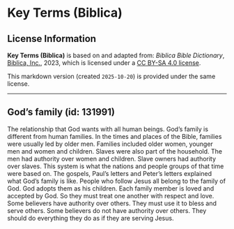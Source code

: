 # Key Terms (Biblica)

## License Information

**Key Terms (Biblica)** is based on and adapted from: _Biblica Bible Dictionary_, [Biblica, Inc.](https://www.biblica.com/), 2023, which is licensed under a [CC BY-SA 4.0 license](https://creativecommons.org/licenses/by-sa/4.0/legalcode.en).

This markdown version (created `2025-10-20`) is provided under the same license.



--------------------------------

## God’s family (id: 131991)

The relationship that God wants with all human beings. God’s family is different from human families. In the times and places of the Bible, families were usually led by older men. Families included older women, younger men and women and children. Slaves were also part of the household. The men had authority over women and children. Slave owners had authority over slaves. This system is what the nations and people groups of that time were based on. The gospels, Paul’s letters and Peter’s letters explained what God’s family is like. People who follow Jesus all belong to the family of God. God adopts them as his children. Each family member is loved and accepted by God. So they must treat one another with respect and love. Some believers have authority over others. They must use it to bless and serve others. Some believers do not have authority over others. They should do everything they do as if they are serving Jesus.


